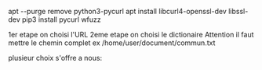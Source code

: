 apt --purge remove python3-pycurl
apt install libcurl4-openssl-dev libssl-dev
pip3 install pycurl wfuzz


1er etape on choisi l'URL
2eme etape on choisi le dictionaire Attention il faut mettre le chemin complet ex /home/user/document/commun.txt

plusieur choix s'offre a nous:

